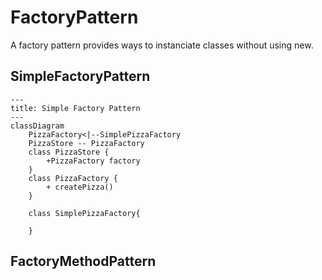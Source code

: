 # FactoryPattern 
A factory pattern provides ways to instanciate classes without using new. 

## SimpleFactoryPattern
```mermaid
---
title: Simple Factory Pattern
---
classDiagram
    PizzaFactory<|--SimplePizzaFactory
    PizzaStore -- PizzaFactory
    class PizzaStore {
        +PizzaFactory factory
    }
    class PizzaFactory {
        + createPizza()
    }
    
    class SimplePizzaFactory{

    }
```



## FactoryMethodPattern

